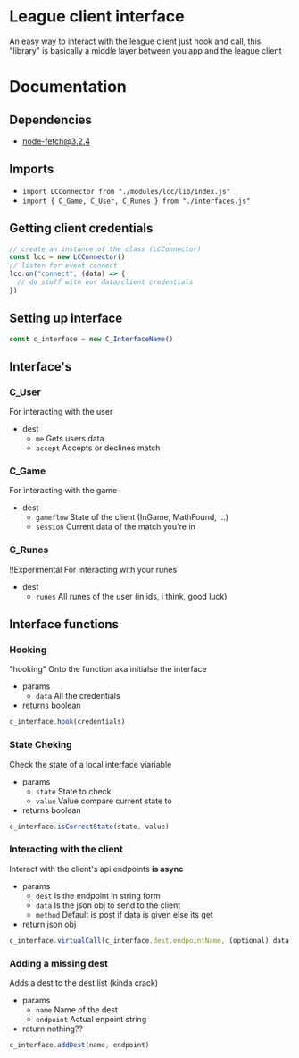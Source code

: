 # League client interface
An easy way to interact with the league client just hook and call, this "library" is basically a middle layer between you app and the league client

# Documentation
## Dependencies
- node-fetch@3.2.4

## Imports
- `import LCConnector from "./modules/lcc/lib/index.js"`
- `import { C_Game, C_User, C_Runes } from "./interfaces.js"`
## Getting client credentials 
```javascript
// create an instance of the class (LCConnector)
const lcc = new LCConnector()
// listen for event connect
lcc.on("connect", (data) => {
  // do stuff with our data/client credentials
})
```
## Setting up interface
```javascript
const c_interface = new C_InterfaceName()
```

## Interface's
### C_User
For interacting with the user
- dest
  - `me` Gets users data
  - `accept` Accepts or declines match
### C_Game
For interacting with the game
- dest
  - `gameflow` State of the client (InGame, MathFound, ...)
  - `session` Current data of the match you're in
### C_Runes
!!Experimental For interacting with your runes
- dest
  - `runes` All runes of the user (in ids, i think, good luck)

## Interface functions
### Hooking
"hooking" Onto the function aka initialse the interface <br />
- params
  - `data` All the credentials
- returns boolean
```javascript
c_interface.hook(credentials)
```
### State Cheking
Check the state of a local interface viariable <br />
- params
  - `state` State to check
  - `value` Value compare current state to
- returns boolean
```javascript
c_interface.isCorrectState(state, value)
```

### Interacting with the client
Interact with the client's api endpoints **is async**
- params
  -  `dest` Is the endpoint in string form
  -  `data` Is the json obj to send to the client
  -  `method` Default is post if data is given else its get
- return json obj
```javascript
c_interface.virtualCall(c_interface.dest.endpointName, (optional) data, (optional) method)
```

### Adding a missing dest
Adds a dest to the dest list (kinda crack)
- params
  - `name` Name of the dest
  - `endpoint` Actual enpoint string
- return nothing??
```javascript
c_interface.addDest(name, endpoint)
```
